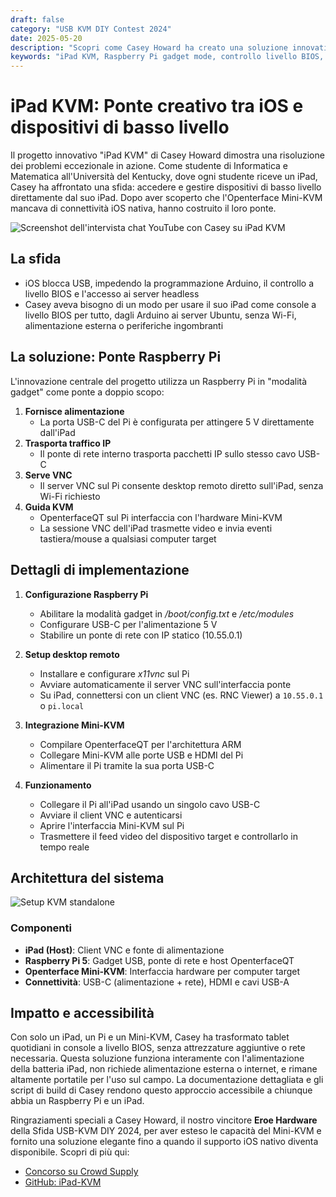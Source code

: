 ```yaml
---
draft: false
category: "USB KVM DIY Contest 2024"
date: 2025-05-20
description: "Scopri come Casey Howard ha creato una soluzione innovativa iPad KVM utilizzando Raspberry Pi come ponte, consentendo il controllo diretto a livello BIOS dei dispositivi da un iPad. Scopri questo progetto DIY che combina la modalità gadget Raspberry Pi, VNC e Openterface Mini-KVM per la gestione di dispositivi headless."
keywords: "iPad KVM, Raspberry Pi gadget mode, controllo livello BIOS, server VNC, gestione dispositivi headless, ponte USB-C, controllo dispositivo iOS, Raspberry Pi 5, Openterface Mini-KVM, progetto elettronico DIY, modalità gadget USB, desktop remoto, alimentazione iPad, progetto informatico, hacking hardware, rete USB-C, client VNC, accessori iPad, configurazione Raspberry Pi, alimentazione USB-C, soluzione KVM DIY"
---
```


# iPad KVM: Ponte creativo tra iOS e dispositivi di basso livello

Il progetto innovativo "iPad KVM" di Casey Howard dimostra una risoluzione dei problemi eccezionale in azione. Come studente di Informatica e Matematica all'Università del Kentucky, dove ogni studente riceve un iPad, Casey ha affrontato una sfida: accedere e gestire dispositivi di basso livello direttamente dal suo iPad. Dopo aver scoperto che l'Openterface Mini-KVM mancava di connettività iOS nativa, hanno costruito il loro ponte.

![Screenshot dell'intervista chat YouTube con Casey su iPad KVM](https://assets.openterface.com/images/blog/Casey-iPad-KVM-chat.webp)

## La sfida

-   iOS blocca USB, impedendo la programmazione Arduino, il controllo a livello BIOS e l'accesso ai server headless
-   Casey aveva bisogno di un modo per usare il suo iPad come console a livello BIOS per tutto, dagli Arduino ai server Ubuntu, senza Wi-Fi, alimentazione esterna o periferiche ingombranti

## La soluzione: Ponte Raspberry Pi

L'innovazione centrale del progetto utilizza un Raspberry Pi in "modalità gadget" come ponte a doppio scopo:

1. **Fornisce alimentazione**
    - La porta USB-C del Pi è configurata per attingere 5 V direttamente dall'iPad
2. **Trasporta traffico IP**
    - Il ponte di rete interno trasporta pacchetti IP sullo stesso cavo USB-C
3. **Serve VNC**
    - Il server VNC sul Pi consente desktop remoto diretto sull'iPad, senza Wi-Fi richiesto
4. **Guida KVM**
    - OpenterfaceQT sul Pi interfaccia con l'hardware Mini-KVM
    - La sessione VNC dell'iPad trasmette video e invia eventi tastiera/mouse a qualsiasi computer target

## Dettagli di implementazione

1. **Configurazione Raspberry Pi**

    - Abilitare la modalità gadget in _/boot/config.txt_ e _/etc/modules_
    - Configurare USB-C per l'alimentazione 5 V
    - Stabilire un ponte di rete con IP statico (10.55.0.1)

2. **Setup desktop remoto**

    - Installare e configurare _x11vnc_ sul Pi
    - Avviare automaticamente il server VNC sull'interfaccia ponte
    - Su iPad, connettersi con un client VNC (es. RNC Viewer) a `10.55.0.1` o `pi.local`

3. **Integrazione Mini-KVM**

    - Compilare OpenterfaceQT per l'architettura ARM
    - Collegare Mini-KVM alle porte USB e HDMI del Pi
    - Alimentare il Pi tramite la sua porta USB-C

4. **Funzionamento**
    - Collegare il Pi all'iPad usando un singolo cavo USB-C
    - Avviare il client VNC e autenticarsi
    - Aprire l'interfaccia Mini-KVM sul Pi
    - Trasmettere il feed video del dispositivo target e controllarlo in tempo reale

## Architettura del sistema

![Setup KVM standalone](https://assets.openterface.com/images/blog/Casey-Setup-with-Pi-and-minikvm.webp)

### Componenti

-   **iPad (Host)**: Client VNC e fonte di alimentazione
-   **Raspberry Pi 5**: Gadget USB, ponte di rete e host OpenterfaceQT
-   **Openterface Mini-KVM**: Interfaccia hardware per computer target
-   **Connettività**: USB-C (alimentazione + rete), HDMI e cavi USB-A

## Impatto e accessibilità

Con solo un iPad, un Pi e un Mini-KVM, Casey ha trasformato tablet quotidiani in console a livello BIOS, senza attrezzature aggiuntive o rete necessaria. Questa soluzione funziona interamente con l'alimentazione della batteria iPad, non richiede alimentazione esterna o internet, e rimane altamente portatile per l'uso sul campo. La documentazione dettagliata e gli script di build di Casey rendono questo approccio accessibile a chiunque abbia un Raspberry Pi e un iPad.

Ringraziamenti speciali a Casey Howard, il nostro vincitore **Eroe Hardware** della Sfida USB-KVM DIY 2024, per aver esteso le capacità del Mini-KVM e fornito una soluzione elegante fino a quando il supporto iOS nativo diventa disponibile. Scopri di più qui:

-   [Concorso su Crowd Supply](https://www.crowdsupply.com/techxartisan/usb-kvm-diy-challenge-2024)
-   [GitHub: iPad-KVM](https://github.com/FireFreexe/iPad-KVM)
